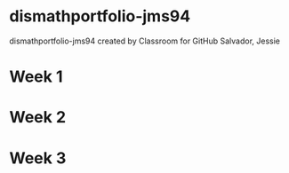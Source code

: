 # dismathportfolio-jms94
dismathportfolio-jms94 created by Classroom for GitHub
Salvador, Jessie

# Week 1


# Week 2


# Week 3
